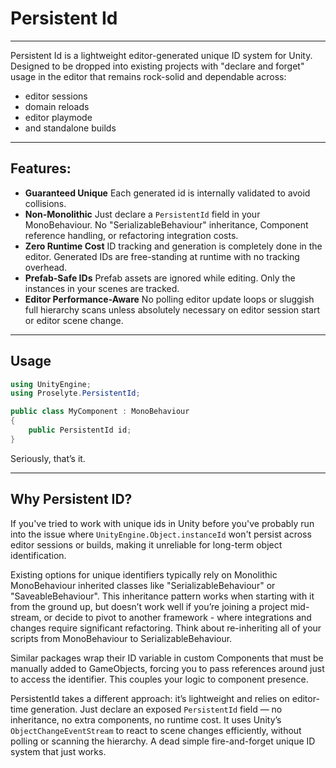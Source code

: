 # Persistent Id
---
Persistent Id is a lightweight editor-generated unique ID system for Unity. 
Designed to be dropped into existing projects with "declare and forget" usage in the editor that remains rock-solid and dependable across:
- editor sessions
- domain reloads
- editor playmode
- and standalone builds

---
## Features:
- **Guaranteed Unique**
Each generated id is internally validated to avoid collisions.
- **Non-Monolithic**
Just declare a `PersistentId` field in your MonoBehaviour. No "SerializableBehaviour" inheritance, Component reference handling, or refactoring integration costs.
- **Zero Runtime Cost**
ID tracking and generation is completely done in the editor. Generated IDs are free-standing at runtime with no tracking overhead.
- **Prefab-Safe IDs**
Prefab assets are ignored while editing. Only the instances in your scenes are tracked.
- **Editor Performance-Aware**
No polling editor update loops or sluggish full hierarchy scans unless absolutely necessary on editor session start or editor scene change.
---
## Usage
```csharp
using UnityEngine;
using Proselyte.PersistentId;

public class MyComponent : MonoBehaviour
{
    public PersistentId id;
}
```
Seriously, that’s it.

---
## Why Persistent ID?
If you've tried to work with unique ids in Unity before you've probably run into the issue where `UnityEngine.Object.instanceId` won't persist across editor sessions or builds, making it unreliable for long-term object identification.

Existing options for unique identifiers typically rely on Monolithic MonoBehaviour inherited classes like "SerializableBehaviour" or "SaveableBehaviour". This inheritance pattern works when starting with it from the ground up, but doesn’t work well if you’re joining a project mid-stream, or decide to pivot to another framework - where integrations and changes require significant refactoring. Think about re-inheriting all of your scripts from MonoBehaviour to SerializableBehaviour.

Similar packages wrap their ID variable in custom Components that must be manually added to GameObjects, forcing you to pass references around just to access the identifier. This couples your logic to component presence.

PersistentId takes a different approach: it’s lightweight and relies on editor-time generation. Just declare an exposed `PersistentId` field — no inheritance, no extra components, no runtime cost. It uses Unity’s `ObjectChangeEventStream` to react to scene changes efficiently, without polling or scanning the hierarchy. A dead simple fire-and-forget unique ID system that just works.
